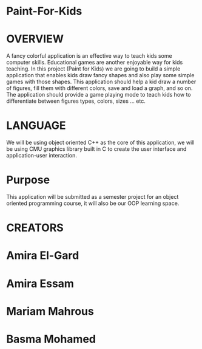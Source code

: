 # Paint-For-Kids
# OVERVIEW
A fancy colorful application is an effective way to teach kids some computer skills. Educational games are another enjoyable way for kids teaching. In this project (Paint for Kids) we are going to build a simple application that enables kids draw fancy shapes and also play some simple games with those shapes. This application should help a kid draw a number of figures, fill them with different colors, save and load a graph, and so on. The application should provide a game playing mode to teach kids how to differentiate between figures types, colors, sizes … etc.
# LANGUAGE
We will be using object oriented C++ as the core of this application, we will be using CMU graphics library built in C to create the user interface and application-user interaction.
# Purpose
This application will be submitted as a semester project for an object oriented programming course, it will also be our OOP learning space.
# CREATORS
# Amira El-Gard
# Amira Essam
# Mariam Mahrous
# Basma Mohamed

